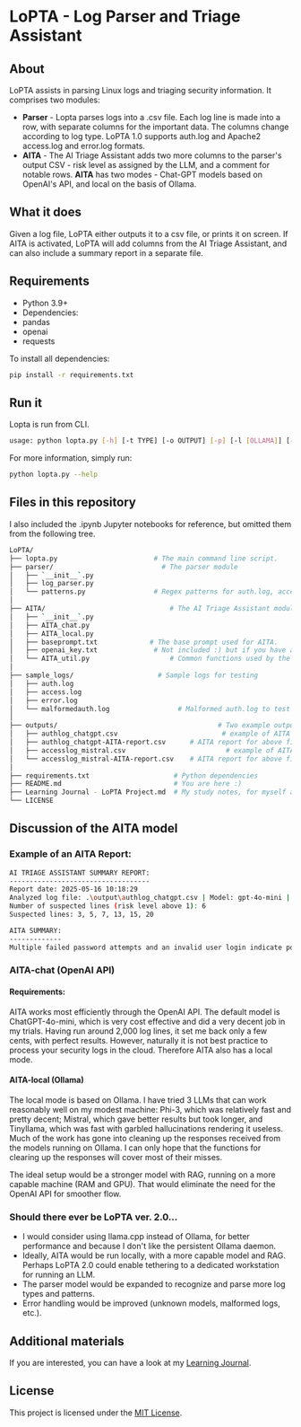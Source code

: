 # LoPTA - Log Parser and Triage Assistant

## About

LoPTA assists in parsing Linux logs and triaging security information. It comprises two modules:
* **Parser** - Lopta parses logs into a .csv file. Each log line is made into a row, with separate columns for the important data. The columns change according to log type. LoPTA 1.0 supports auth.log and Apache2 access.log and error.log formats.
* **AITA** - The AI Triage Assistant adds two more columns to the parser's output CSV - risk level as assigned by the LLM, and a comment for notable rows. **AITA** has two modes - Chat-GPT models based on OpenAI's API, and local on the basis of Ollama.

## What it does

Given a log file, LoPTA either outputs it to a csv file, or prints it on screen. If AITA is activated, LoPTA will add columns from the AI Triage Assistant, and can also include a summary report in a separate file.

## Requirements

* Python 3.9+
* Dependencies:
 * pandas
 * openai
 * requests

To install all dependencies:
```bash
pip install -r requirements.txt
```
## Run it

Lopta is run from CLI. 

```bash
usage: python lopta.py [-h] [-t TYPE] [-o OUTPUT] [-p] [-l [OLLAMA]] [-c [CHAT]] [-r] [-v] FILENAME
```

For more information, simply run:
```bash
python lopta.py --help
```
## Files in this repository

I also included the .ipynb Jupyter notebooks for reference, but omitted them from the following tree.

```bash
LoPTA/
├── lopta.py                        # The main command line script. 
├── parser/                           # The parser module
│   ├── `__init__`.py
│   ├── log_parser.py
│   └── patterns.py                 # Regex patterns for auth.log, access.log, error.log
│
├── AITA/                               # The AI Triage Assistant module.
│   ├── `__init__`.py
│   ├── AITA_chat.py
│   ├── AITA_local.py
│   ├── baseprompt.txt             # The base prompt used for AITA.
│   ├── openai_key.txt              # Not included :) but if you have an API key it goes here.
│   └── AITA_util.py                    # Common functions used by the local and OpenAI AITA options. 
│
├── sample_logs/                     # Sample logs for testing
│   ├── auth.log
│   ├── access.log
│   ├── error.log
│   └── malformedauth.log                 # Malformed auth.log to test handling of malformed lines.
│
├── outputs/                                        # Two example output files for demonstration.
│   ├── authlog_chatgpt.csv                          # example of AITA with OpenAI API.
│   ├── authlog_chatgpt-AITA-report.csv      # AITA report for above file.
│   ├── accesslog_mistral.csv                         # example of AITA with Mistral through Ollama.
│   └── accesslog_mistral-AITA-report.csv    # AITA report for above file.
│
├── requirements.txt                     # Python dependencies
├── README.md                            # You are here :)
├── Learning Journal - LoPTA Project.md  # My study notes, for myself and for you should you like.
└── LICENSE
```

## Discussion of the AITA model

### Example of an AITA Report:

```bash
AI TRIAGE ASSISTANT SUMMARY REPORT:
-----------------------------------
Report date: 2025-05-16 10:18:29
Analyzed log file: .\output\authlog_chatgpt.csv | Model: gpt-4o-mini | Time to process: 4.2080 seconds
Number of suspected lines (risk level above 1): 6
Suspected lines: 3, 5, 7, 13, 15, 20

AITA SUMMARY:
-------------
Multiple failed password attempts and an invalid user login indicate potential unauthorized access attempts. Monitoring and further investigation are recommended to mitigate risks.
```
### AITA-chat (OpenAI API)

#### Requirements: 

AITA works most efficiently through the OpenAI API. The default model is ChatGPT-4o-mini, which is very cost effective and did a very decent job in my trials. Having run around 2,000 log lines, it set me back only a few cents, with perfect results. However, naturally it is not best practice to process your security logs in the cloud. Therefore AITA also has a local mode.
#### AITA-local (Ollama)

The local mode is based on Ollama. I have tried 3 LLMs that can work reasonably well on my modest machine: Phi-3, which was relatively fast and pretty decent; Mistral, which gave better results but took longer, and Tinyllama, which was fast with garbled hallucinations rendering it useless. Much of the work has gone into cleaning up the responses received from the models running on Ollama. I can only hope that the functions for clearing up the responses will cover most of their misses.

The ideal setup would be a stronger model with RAG, running on a more capable machine (RAM and GPU). That would eliminate the need for the OpenAI API for smoother flow.

### Should there ever be LoPTA ver. 2.0...

- I would consider using llama.cpp instead of Ollama, for better performance and because I don't like the persistent Ollama daemon.
- Ideally, AITA would be run locally, with a more capable model and RAG. Perhaps LoPTA 2.0 could enable tethering to a dedicated workstation for running an LLM.
- The parser model would be expanded to recognize and parse more log types and patterns.
- Error handling would be improved (unknown models, malformed logs, etc.).

## Additional materials

If you are interested, you can have a look at my [Learning Journal](Learning%20Journal%20-%20LoPTA%20Project.md).

## License

This project is licensed under the [MIT License](LICENSE).
